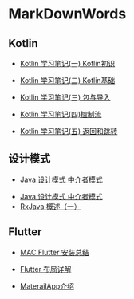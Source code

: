 # MarkDownWords


## Kotlin
 
* <a href="Kotlin/Kotlin 学习笔记(一) Kotlin初识.md">Kotlin 学习笔记(一) Kotlin初识</a>

* <a href="Kotlin\Kotlin 学习笔记(二)基本类型.md">Kotlin 学习笔记(二) Kotlin基础</a>
* <a href="Kotlin\Kotlin 学习笔记(三) 包与导入.md">Kotlin 学习笔记(三) 包与导入</a>
* <a href="Kotlin\Kotlin 学习笔记(四)控制流.md">Kotlin 学习笔记(四)控制流</a>
* <a href="Kotlin\Kotlin 学习笔记(五) 返回和跳转.md">Kotlin 学习笔记(五) 返回和跳转</a> 


## 设计模式


- [Java 设计模式 中介者模式][链接6]

* <a href="设计模式/Java 设计模式 中介者模式.md">Java 设计模式 中介者模式</a>
* <a href="设计模式/RxJava 概述（一）.md">RxJava 概述（一）</a> 


## Flutter
 
* <a href="Flutter/MAC Flutter 安装总结.md">MAC Flutter 安装总结</a>
* <a href="Flutter/Flutter 布局详解.md">Flutter 布局详解</a>

* <a href="Flutter/Material App/MaterailApp介绍.md">MaterailApp介绍</a>

  

[链接6]:https://github.com/LZHS/MarkDownWords/blob/master/%E8%AE%BE%E8%AE%A1%E6%A8%A1%E5%BC%8F/%E8%AE%BE%E8%AE%A1%E6%A8%A1%E5%BC%8F-%E6%80%BB%E8%BF%B0.md

[链接7]:https://github.com/LZHS/MarkDownWords/blob/master/%E8%AE%BE%E8%AE%A1%E6%A8%A1%E5%BC%8F/RxJava%20%E6%A6%82%E8%BF%B0%EF%BC%88%E4%B8%80%EF%BC%89.md
 
